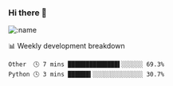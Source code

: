 ### Hi there 👋

<!--
**lv2020/lv2020** is a ✨ _special_ ✨ repository because its `README.md` (this file) appears on your GitHub profile.

Here are some ideas to get you started:

- 🔭 I’m currently working on ...
- 🌱 I’m currently learning ...
- 👯 I’m looking to collaborate on ...
- 🤔 I’m looking for help with ...
- 💬 Ask me about ...
- 📫 How to reach me: ...
- 😄 Pronouns: ...
- ⚡ Fun fact: ...
-->
![:name](https://count.getloli.com/get/@:lv2020)
 <!-- waka-box start -->
📊 Weekly development breakdown
```text
Other  🕓 7 mins ██████████████▌░░░░░░ 69.3%
Python 🕓 3 mins ██████▍░░░░░░░░░░░░░░ 30.7%
```
<!-- Powered by https://github.com/YouEclipse/waka-box-go . -->
<!-- waka-box end -->
